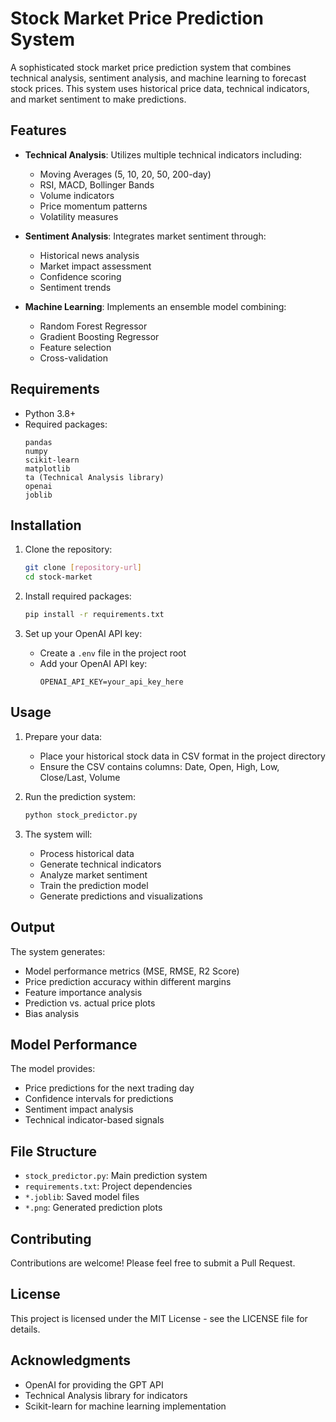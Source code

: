 # Stock Market Price Prediction System

A sophisticated stock market price prediction system that combines technical analysis, sentiment analysis, and machine learning to forecast stock prices. This system uses historical price data, technical indicators, and market sentiment to make predictions.

## Features

- **Technical Analysis**: Utilizes multiple technical indicators including:
  - Moving Averages (5, 10, 20, 50, 200-day)
  - RSI, MACD, Bollinger Bands
  - Volume indicators
  - Price momentum patterns
  - Volatility measures

- **Sentiment Analysis**: Integrates market sentiment through:
  - Historical news analysis
  - Market impact assessment
  - Confidence scoring
  - Sentiment trends

- **Machine Learning**: Implements an ensemble model combining:
  - Random Forest Regressor
  - Gradient Boosting Regressor
  - Feature selection
  - Cross-validation

## Requirements

- Python 3.8+
- Required packages:
  ```
  pandas
  numpy
  scikit-learn
  matplotlib
  ta (Technical Analysis library)
  openai
  joblib
  ```

## Installation

1. Clone the repository:
   ```bash
   git clone [repository-url]
   cd stock-market
   ```

2. Install required packages:
   ```bash
   pip install -r requirements.txt
   ```

3. Set up your OpenAI API key:
   - Create a `.env` file in the project root
   - Add your OpenAI API key:
     ```
     OPENAI_API_KEY=your_api_key_here
     ```

## Usage

1. Prepare your data:
   - Place your historical stock data in CSV format in the project directory
   - Ensure the CSV contains columns: Date, Open, High, Low, Close/Last, Volume

2. Run the prediction system:
   ```bash
   python stock_predictor.py
   ```

3. The system will:
   - Process historical data
   - Generate technical indicators
   - Analyze market sentiment
   - Train the prediction model
   - Generate predictions and visualizations

## Output

The system generates:
- Model performance metrics (MSE, RMSE, R2 Score)
- Price prediction accuracy within different margins
- Feature importance analysis
- Prediction vs. actual price plots
- Bias analysis

## Model Performance

The model provides:
- Price predictions for the next trading day
- Confidence intervals for predictions
- Sentiment impact analysis
- Technical indicator-based signals

## File Structure

- `stock_predictor.py`: Main prediction system
- `requirements.txt`: Project dependencies
- `*.joblib`: Saved model files
- `*.png`: Generated prediction plots

## Contributing

Contributions are welcome! Please feel free to submit a Pull Request.

## License

This project is licensed under the MIT License - see the LICENSE file for details.

## Acknowledgments

- OpenAI for providing the GPT API
- Technical Analysis library for indicators
- Scikit-learn for machine learning implementation

